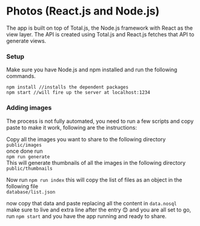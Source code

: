 # Photos (React.js and Node.js)
The app is built on top of Total.js, the Node.js framework with React as the view layer. The API is created using Total.js and React.js fetches that API to generate views.  


### Setup
Make sure you have Node.js and npm installed and run the following commands.  

```
npm install //installs the dependent packages
npm start //will fire up the server at localhost:1234
```

### Adding images
The process is not fully automated, you need to run a few scripts and copy paste to make it work, following are the instructions:   

Copy all the images you want to share to the following directory   
`public/images`  
once done run   
`npm run generate`    
This will generate thumbnails of all the images in the following directory   
`public/thumbnails`

Now run `npm run index`  this will copy the list of files as an object in the following file   
`database/list.json`

now copy that data and paste replacing all the content in  `data.nosql`   
make sure to live and extra line after the entry 😊 and you are all set to go, run `npm start` and you have the app running and ready to share.
